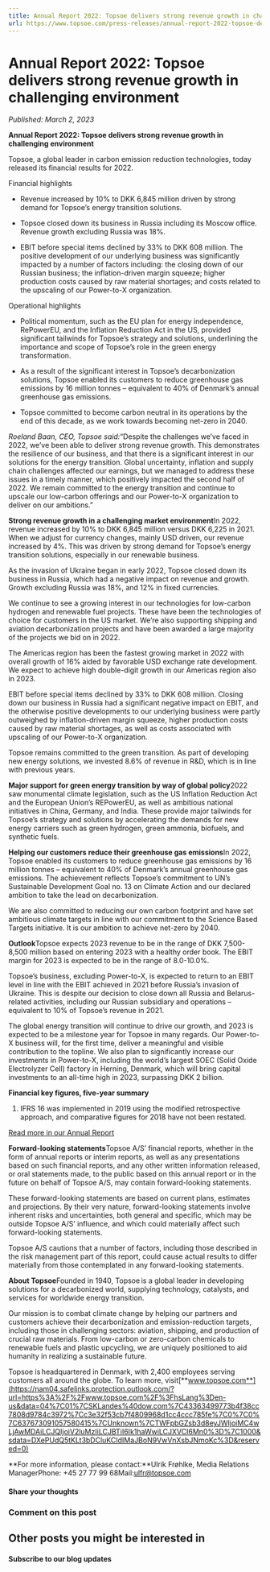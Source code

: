 ```yaml
---
title: Annual Report 2022: Topsoe delivers strong revenue growth in challenging environment
url: https://www.topsoe.com/press-releases/annual-report-2022-topsoe-delivers-strong-revenue-growth-in-challenging-environment#main-content
---
```


# Annual Report 2022: Topsoe delivers strong revenue growth in challenging environment

*Published: March 2, 2023*

**Annual Report 2022: Topsoe delivers strong revenue growth in challenging environment**

Topsoe, a global leader in carbon emission reduction technologies, today released its financial results for 2022.

Financial highlights

- Revenue increased by 10% to DKK 6,845 million driven by strong demand for Topsoe’s energy transition solutions.

- Topsoe closed down its business in Russia including its Moscow office. Revenue growth excluding Russia was 18%.

- EBIT before special items declined by 33% to DKK 608 million. The positive development of our underlying business was significantly impacted by a number of factors including: the closing down of our Russian business; the inflation-driven margin squeeze; higher production costs caused by raw material shortages; and costs related to the upscaling of our Power-to-X organization.

Operational highlights

- Political momentum, such as the EU plan for energy independence, RePowerEU, and the Inflation Reduction Act in the US, provided significant tailwinds for Topsoe’s strategy and solutions, underlining the importance and scope of Topsoe’s role in the green energy transformation.

- As a result of the significant interest in Topsoe’s decarbonization solutions, Topsoe enabled its customers to reduce greenhouse gas emissions by 16 million tonnes – equivalent to 40% of Denmark’s annual greenhouse gas emissions.

- Topsoe committed to become carbon neutral in its operations by the end of this decade, as we work towards becoming net-zero in 2040.

*Roeland Baan, CEO, Topsoe said:*“Despite the challenges we’ve faced in 2022, we’ve been able to deliver strong revenue growth. This demonstrates the resilience of our business, and that there is a significant interest in our solutions for the energy transition. Global uncertainty, inflation and supply chain challenges affected our earnings, but we managed to address these issues in a timely manner, which positively impacted the second half of 2022. We remain committed to the energy transition and continue to upscale our low-carbon offerings and our Power-to-X organization to deliver on our ambitions.”

**Strong revenue growth in a challenging market environment**In 2022, revenue increased by 10% to DKK 6,845 million versus DKK 6,225 in 2021. When we adjust for currency changes, mainly USD driven, our revenue increased by 4%. This was driven by strong demand for Topsoe’s energy transition solutions, especially in our renewable business.

As the invasion of Ukraine began in early 2022, Topsoe closed down its business in Russia, which had a negative impact on revenue and growth. Growth excluding Russia was 18%, and 12% in fixed currencies.

We continue to see a growing interest in our technologies for low-carbon hydrogen and renewable fuel projects. These have been the technologies of choice for customers in the US market. We’re also supporting shipping and aviation decarbonization projects and have been awarded a large majority of the projects we bid on in 2022.

The Americas region has been the fastest growing market in 2022 with overall growth of 16% aided by favorable USD exchange rate development. We expect to achieve high double-digit growth in our Americas region also in 2023.

EBIT before special items declined by 33% to DKK 608 million. Closing down our business in Russia had a significant negative impact on EBIT, and the otherwise positive developments to our underlying business were partly outweighed by inflation-driven margin squeeze, higher production costs caused by raw material shortages, as well as costs associated with upscaling of our Power-to-X organization.

Topsoe remains committed to the green transition. As part of developing new energy solutions, we invested 8.6% of revenue in R&D, which is in line with previous years.

**Major support for green energy transition by way of global policy**2022 saw monumental climate legislation, such as the US Inflation Reduction Act and the European Union’s REPowerEU, as well as ambitious national initiatives in China, Germany, and India. These provide major tailwinds for Topsoe’s strategy and solutions by accelerating the demands for new energy carriers such as green hydrogen, green ammonia, biofuels, and synthetic fuels.

**Helping our customers reduce their greenhouse gas emissions**In 2022, Topsoe enabled its customers to reduce greenhouse gas emissions by 16 million tonnes – equivalent to 40% of Denmark’s annual greenhouse gas emissions. The achievement reflects Topsoe’s commitment to UN’s Sustainable Development Goal no. 13 on Climate Action and our declared ambition to take the lead on decarbonization.

We are also committed to reducing our own carbon footprint and have set ambitious climate targets in line with our commitment to the Science Based Targets initiative. It is our ambition to achieve net-zero by 2040.

**Outlook**Topsoe expects 2023 revenue to be in the range of DKK 7,500-8,500 million based on entering 2023 with a healthy order book. The EBIT margin for 2023 is expected to be in the range of 8.0-10.0%.

Topsoe’s business, excluding Power-to-X, is expected to return to an EBIT level in line with the EBIT achieved in 2021 before Russia’s invasion of Ukraine. This is despite our decision to close down all Russia and Belarus-related activities, including our Russian subsidiary and operations – equivalent to 10% of Topsoe’s revenue in 2021.

The global energy transition will continue to drive our growth, and 2023 is expected to be a milestone year for Topsoe in many regards. Our Power-to-X business will, for the first time, deliver a meaningful and visible contribution to the topline. We also plan to significantly increase our investments in Power-to-X, including the world’s largest SOEC (Solid Oxide Electrolyzer Cell) factory in Herning, Denmark, which will bring capital investments to an all-time high in 2023, surpassing DKK 2 billion.

**Financial key figures, five-year summary**

1) IFRS 16 was implemented in 2019 using the modified retrospective approach, and comparative figures for 2018 have not been restated.

[Read more in our Annual Report](/ar22)

**Forward-looking statements**Topsoe A/S’ financial reports, whether in the form of annual reports or interim reports, as well as any presentations based on such financial reports, and any other written information released, or oral statements made, to the public based on this annual report or in the future on behalf of Topsoe A/S, may contain forward-looking statements.

These forward-looking statements are based on current plans, estimates and projections. By their very nature, forward-looking statements involve inherent risks and uncertainties, both general and specific, which may be outside Topsoe A/S’ influence, and which could materially affect such forward-looking statements.

Topsoe A/S cautions that a number of factors, including those described in the risk management part of this report, could cause actual results to differ materially from those contemplated in any forward-looking statements.

**About Topsoe**Founded in 1940, Topsoe is a global leader in developing solutions for a decarbonized world, supplying technology, catalysts, and services for worldwide energy transition.

Our mission is to combat climate change by helping our partners and customers achieve their decarbonization and emission-reduction targets, including those in challenging sectors: aviation, shipping, and production of crucial raw materials. From low-carbon or zero-carbon chemicals to renewable fuels and plastic upcycling, we are uniquely positioned to aid humanity in realizing a sustainable future.

Topsoe is headquartered in Denmark, with 2,400 employees serving customers all around the globe. To learn more, visit[**www.topsoe.com**](https://nam04.safelinks.protection.outlook.com/?url=https%3A%2F%2Fwww.topsoe.com%2F%3FhsLang%3Den-us&data=04%7C01%7CSKLandes%40dow.com%7C43363499773b4f38cc7808d9784c3972%7Cc3e32f53cb7f4809968d1cc4ccc785fe%7C0%7C0%7C637673091057580415%7CUnknown%7CTWFpbGZsb3d8eyJWIjoiMC4wLjAwMDAiLCJQIjoiV2luMzIiLCJBTiI6Ik1haWwiLCJXVCI6Mn0%3D%7C1000&sdata=DXePUdQ5tKLt3bDCluKCIdIMaJBoN9VwVnXsbJNmoKc%3D&reserved=0)

**For more information, please contact:**Ulrik Frøhlke, Media Relations ManagerPhone: +45 27 77 99 68Mail:[ulfr@topsoe.com](mailto:ulfr@topsoe.com)

#### Share your thoughts

### Comment on this post

## Other posts you might be interested in

#### Subscribe to our blog updates
